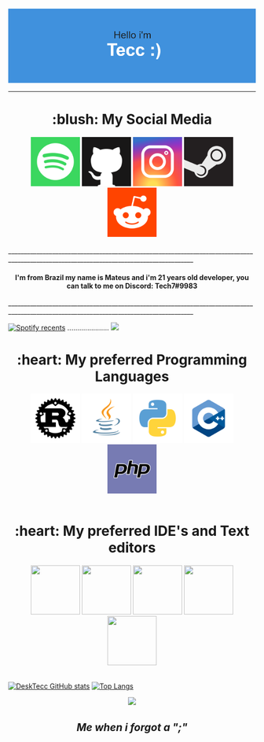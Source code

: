 [![Tecc](header.png)](https://github.com/DeskTecc)
_________________________________________________________________________________________________
 <h1 align=center> :blush: My Social Media </h1>

<div align=center>
<a href="https://open.spotify.com/user/ux9ly0c2abg7fkh6gawphv3os"><img src="https://github.com/edent/SuperTinyIcons/blob/master/images/svg/spotify.svg" width="100" height="100"></img></a>
<a href="https://github.com/DeskTecc"><img src="https://github.com/edent/SuperTinyIcons/blob/master/images/svg/github.svg" width="100" height="100"></img></a>
<a href="https://instagram.com/DeskTecc/"><img src="https://github.com/edent/SuperTinyIcons/blob/master/images/svg/instagram.svg" width="100" height="100"></img></a>
<a href="https://steamcommunity.com/id/SevenHold"><img src="https://github.com/edent/SuperTinyIcons/blob/master/images/svg/steam.svg" width="100" height="100"></img></a>
<a href="https://reddit.com/user/DeskTecc"><img src="https://github.com/edent/SuperTinyIcons/blob/master/images/svg/reddit.svg" width="100" height="100"></img></a>
</div>
<br>
_________________________________________________________________________________________________________________________________________
<h4 align=center>I'm from Brazil my name is Mateus and i'm 21 years old developer, you can talk to me on Discord: Tech7#9983</h4>
_________________________________________________________________________________________________________________________________________

[![Spotify recents](https://spotify-recently-played-readme.vercel.app/api?user=ux9ly0c2abg7fkh6gawphv3os)](https://open.spotify.com/user/ux9ly0c2abg7fkh6gawphv3os)
.....................
<img src="https://gifdb.com/images/high/anime-boy-waving-hello-offsxsk3obu7ngkt.gif" width="325px"></img>

<!-- [![github-readme-twitter](https://github-readme-twitter.gazf.vercel.app/api?id=DeskTecc)](https://twitter.com/DeskTecc) -->

<!-- <p align="start"><a href="https://twitter.com/DeskTecc"> -->

<!-- </a></p><a href="https://github.com/DeskTecc">
<img src="https://i.pinimg.com/originals/e4/26/70/e426702edf874b181aced1e2fa5c6cde.gif" width="250"></img></a>  -->

<h1 align=center> :heart: My preferred Programming Languages </h1>
<div align=center>
<a href="https://www.rust-lang.org/tools/install"><img src="https://github.com/edent/SuperTinyIcons/blob/master/images/svg/rust.svg" width="100" height="100"></img></a>
<a href="https://www.java.com/en/download/manual.jsp"><img src="https://github.com/edent/SuperTinyIcons/blob/master/images/svg/java.svg" width="100" height="100"></img></a>
<a href="https://www.python.org/downloads/"><img src="https://github.com/edent/SuperTinyIcons/blob/master/images/svg/python.svg" width="100" height="100"></img></a>
<a href="https://code.visualstudio.com"><img src="https://github.com/edent/SuperTinyIcons/blob/master/images/svg/cplusplus.svg" width="100" height="100"></img></a>
<a href="https://www.php.net/downloads.php"><img src="https://github.com/edent/SuperTinyIcons/blob/master/images/svg/php.svg" width="100" height="100"></img></a>
</div>
<!-- [![Trophies](https://github-profile-trophy.vercel.app/?username=DeskTecc&theme=onedark#center)](https://github.com/DeskTecc) -->
<br>

<h1 align=center> :heart: My preferred IDE's and Text editors </h1>
<div align="center">
<a href="https://www.vim.org/download.php"><img src="https://upload.wikimedia.org/wikipedia/commons/9/9f/Vimlogo.svg" width="100" height="100"></img></a>
<a href="https://www.jetbrains.com/idea/download/"><img src="https://upload.wikimedia.org/wikipedia/commons/thumb/9/9c/IntelliJ_IDEA_Icon.svg/1200px-IntelliJ_IDEA_Icon.svg.png" width="100" height="100"></img></a>
<a href="https://code.visualstudio.com"><img src="https://upload.wikimedia.org/wikipedia/commons/thumb/9/9a/Visual_Studio_Code_1.35_icon.svg/2048px-Visual_Studio_Code_1.35_icon.svg.png" width="100" height="100"></img></a>
<a href="https://notepad-plus-plus.org/downloads/"><img src="https://upload.wikimedia.org/wikipedia/commons/f/f5/Notepad_plus_plus.png" width="100" height="100"></img></a>
<a href="https://www.nano-editor.org/download.php"><img src="https://upload.wikimedia.org/wikipedia/commons/thumb/8/8a/Gnu-nano.svg/1200px-Gnu-nano.svg.png" width="100" height="100"></img></a>
</div>
<br>

[![DeskTecc GitHub stats](https://github-readme-stats.vercel.app/api?username=DeskTecc&show=reviews&theme=dark)](https://github.com/DeskTecc)
[![Top Langs](https://github-readme-stats.vercel.app/api/top-langs/?username=DeskTecc&langs_count=4&layout=donut&theme=dark)](https://github.com/DeskTecc)
<div align="center">
<img src="https://i.pinimg.com/originals/e1/85/18/e18518c6d24257c6fb02e3c95a862d85.gif" width="250"></img><h2><strong><i>Me when i forgot a ";"</i></strong></h2>
</div>
